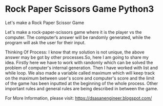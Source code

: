 # Rock Paper Scissors Game Python3
Let's make a Rock Paper Scissor Game

Let's make a rock-paper-scissors game where it is the player vs the computer. 
The computer’s answer will be randomly generated, while the program will ask the user for their input.

Thinking Of Process:
I know that my solution is not unique, the above answer may be got by other processes.So, here I am going to share my idea.
Firstly here we have to work with randomly which can be solved the problem of computer's internal generation.
Then I have worked with list and while loop. We also made a variable called maximum which will keep track on the maximum 
between user's score and computer's score and the limit of the game has been inputted at the beginning of the whole process.
Other important rules and general rules are being described in between the game.

For More Information, please visit:
https://dsasanengineer.blogspot.com/
